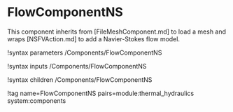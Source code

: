 # FlowComponentNS

This component inherits from [FileMeshComponent.md] to load a mesh and wraps
[NSFVAction.md] to add a Navier-Stokes flow model.

!syntax parameters /Components/FlowComponentNS

!syntax inputs /Components/FlowComponentNS

!syntax children /Components/FlowComponentNS

!tag name=FlowComponentNS pairs=module:thermal_hydraulics system:components
